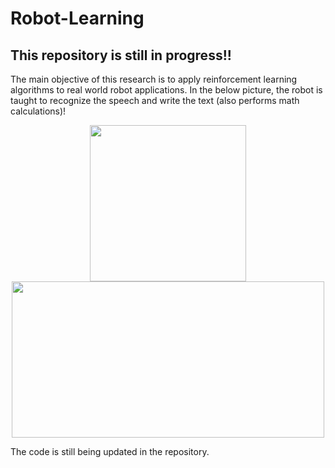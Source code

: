 # Robot-Learning
## This repository is still in progress!!
The main objective of this research is to apply reinforcement learning algorithms to real world robot applications. In the below picture, the robot is taught to recognize the speech and write the text (also performs math calculations)!



<p align="center">
<img src="https://github.com/arunbalas/Robot-Learning/blob/master/Image/UR5_Arun300_300.gif" width="250" height="250">

<img src="https://github.com/arunbalas/Robot-Learning/blob/master/Robot.JPG" width="500" height="250">
</p>

The code is still being updated in the repository.

